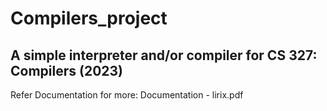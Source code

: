 # Compilers_project

## A simple interpreter and/or compiler for CS 327: Compilers (2023)

Refer Documentation for more: Documentation - lirix.pdf

